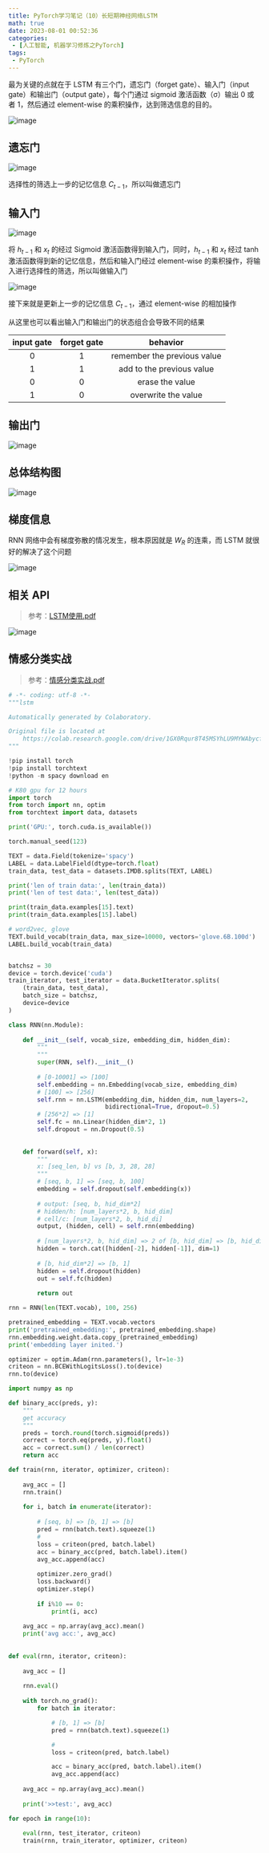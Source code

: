 ```yaml
---
title: PyTorch学习笔记（10）长短期神经网络LSTM
math: true
date: 2023-08-01 00:52:36
categories:
 - [人工智能, 机器学习修炼之PyTorch]
tags: 
 - PyTorch
---
```


最为关键的点就在于 LSTM 有三个门，遗忘门（forget gate）、输入门（input gate）和输出门（output gate），每个门通过 sigmoid 激活函数（σ）输出 0 或者 1，然后通过 element-wise 的乘积操作，达到筛选信息的目的。

![image](assets/image-20230801000723-64t8wf4.png)

## 遗忘门

![image](assets/image-20230801000935-ct94029.png)

选择性的筛选上一步的记忆信息 $C_{t-1}$，所以叫做遗忘门

## 输入门

![image](assets/image-20230801001536-y6b1u83.png)

将 $h_{t-1}$ 和 $x_{t}$ 的经过 Sigmoid 激活函数得到输入门，同时，$h_{t-1}$ 和 $x_{t}$ 经过 tanh 激活函数得到新的记忆信息，然后和输入门经过 element-wise 的乘积操作，将输入进行选择性的筛选，所以叫做输入门

![image](assets/image-20230801002028-83zq08e.png)

接下来就是更新上一步的记忆信息 $C_{t-1}$，通过 element-wise 的相加操作

从这里也可以看出输入门和输出门的状态组合会导致不同的结果

|input gate|forget gate|behavior|
| :----------: | :-----------: | :---------------------------: |
|0|1|remember the previous value|
|1|1|add to the previous value|
|0|0|erase the value|
|1|0|overwrite the value|

## 输出门

![image](assets/image-20230801004103-q1wuomh.png)

## 总体结构图

![image](assets/image-20230801004233-varpage.png)

## 梯度信息

RNN 网络中会有梯度弥散的情况发生，根本原因就是 $W_R$ 的连乘，而 LSTM 就很好的解决了这个问题

![image](assets/image-20230801004435-ay2ogin.png)

## 相关 API

> 参考：[LSTM使用.pdf](assets/52-20230801004608-a4q3xgt.pdf)

![image](assets/image-20230801004548-4qc23n6.png)

## 情感分类实战

> 参考：[情感分类实战.pdf](assets/53-20230801004921-1as17pj.pdf)

```python
# -*- coding: utf-8 -*-
"""lstm

Automatically generated by Colaboratory.

Original file is located at
    https://colab.research.google.com/drive/1GX0Rqur8T45MSYhLU9MYWAbycfLH4-Fu
"""

!pip install torch
!pip install torchtext
!python -m spacy download en

# K80 gpu for 12 hours
import torch
from torch import nn, optim
from torchtext import data, datasets

print('GPU:', torch.cuda.is_available())

torch.manual_seed(123)

TEXT = data.Field(tokenize='spacy')
LABEL = data.LabelField(dtype=torch.float)
train_data, test_data = datasets.IMDB.splits(TEXT, LABEL)

print('len of train data:', len(train_data))
print('len of test data:', len(test_data))

print(train_data.examples[15].text)
print(train_data.examples[15].label)

# word2vec, glove
TEXT.build_vocab(train_data, max_size=10000, vectors='glove.6B.100d')
LABEL.build_vocab(train_data)


batchsz = 30
device = torch.device('cuda')
train_iterator, test_iterator = data.BucketIterator.splits(
    (train_data, test_data),
    batch_size = batchsz,
    device=device
)

class RNN(nn.Module):
  
    def __init__(self, vocab_size, embedding_dim, hidden_dim):
        """
        """
        super(RNN, self).__init__()
    
        # [0-10001] => [100]
        self.embedding = nn.Embedding(vocab_size, embedding_dim)
        # [100] => [256]
        self.rnn = nn.LSTM(embedding_dim, hidden_dim, num_layers=2, 
                           bidirectional=True, dropout=0.5)
        # [256*2] => [1]
        self.fc = nn.Linear(hidden_dim*2, 1)
        self.dropout = nn.Dropout(0.5)
    
    
    def forward(self, x):
        """
        x: [seq_len, b] vs [b, 3, 28, 28]
        """
        # [seq, b, 1] => [seq, b, 100]
        embedding = self.dropout(self.embedding(x))
    
        # output: [seq, b, hid_dim*2]
        # hidden/h: [num_layers*2, b, hid_dim]
        # cell/c: [num_layers*2, b, hid_di]
        output, (hidden, cell) = self.rnn(embedding)
    
        # [num_layers*2, b, hid_dim] => 2 of [b, hid_dim] => [b, hid_dim*2]
        hidden = torch.cat([hidden[-2], hidden[-1]], dim=1)
    
        # [b, hid_dim*2] => [b, 1]
        hidden = self.dropout(hidden)
        out = self.fc(hidden)
    
        return out

rnn = RNN(len(TEXT.vocab), 100, 256)

pretrained_embedding = TEXT.vocab.vectors
print('pretrained_embedding:', pretrained_embedding.shape)
rnn.embedding.weight.data.copy_(pretrained_embedding)
print('embedding layer inited.')

optimizer = optim.Adam(rnn.parameters(), lr=1e-3)
criteon = nn.BCEWithLogitsLoss().to(device)
rnn.to(device)

import numpy as np

def binary_acc(preds, y):
    """
    get accuracy
    """
    preds = torch.round(torch.sigmoid(preds))
    correct = torch.eq(preds, y).float()
    acc = correct.sum() / len(correct)
    return acc

def train(rnn, iterator, optimizer, criteon):
  
    avg_acc = []
    rnn.train()
  
    for i, batch in enumerate(iterator):
    
        # [seq, b] => [b, 1] => [b]
        pred = rnn(batch.text).squeeze(1)
        # 
        loss = criteon(pred, batch.label)
        acc = binary_acc(pred, batch.label).item()
        avg_acc.append(acc)
    
        optimizer.zero_grad()
        loss.backward()
        optimizer.step()
    
        if i%10 == 0:
            print(i, acc)
    
    avg_acc = np.array(avg_acc).mean()
    print('avg acc:', avg_acc)
  
  
def eval(rnn, iterator, criteon):
  
    avg_acc = []
  
    rnn.eval()
  
    with torch.no_grad():
        for batch in iterator:

            # [b, 1] => [b]
            pred = rnn(batch.text).squeeze(1)

            #
            loss = criteon(pred, batch.label)

            acc = binary_acc(pred, batch.label).item()
            avg_acc.append(acc)
    
    avg_acc = np.array(avg_acc).mean()
  
    print('>>test:', avg_acc)

for epoch in range(10):
  
    eval(rnn, test_iterator, criteon)
    train(rnn, train_iterator, optimizer, criteon)
```
